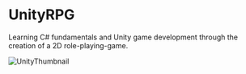 # UnityRPG
Learning C# fundamentals and Unity game development through the creation of a 2D role-playing-game.

<img src='./UnityRPGThumbnail' alt='UnityThumbnail'>
